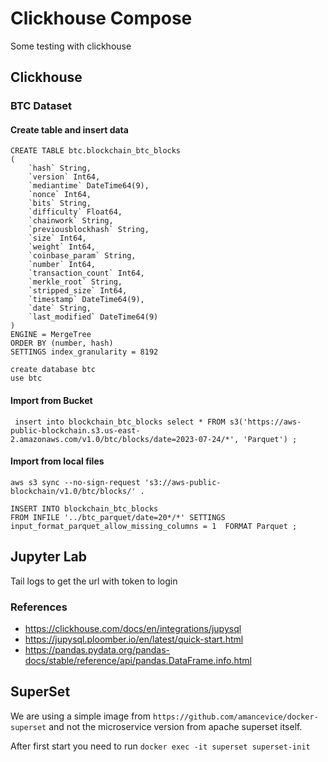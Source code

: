 # Clickhouse Compose

Some testing with clickhouse 


## Clickhouse

### BTC Dataset

#### Create table and insert data
```
CREATE TABLE btc.blockchain_btc_blocks
(
    `hash` String,
    `version` Int64,
    `mediantime` DateTime64(9),
    `nonce` Int64,
    `bits` String,
    `difficulty` Float64,
    `chainwork` String,
    `previousblockhash` String,
    `size` Int64,
    `weight` Int64,
    `coinbase_param` String,
    `number` Int64,
    `transaction_count` Int64,
    `merkle_root` String,
    `stripped_size` Int64,
    `timestamp` DateTime64(9),
    `date` String,
    `last_modified` DateTime64(9)
)
ENGINE = MergeTree
ORDER BY (number, hash)
SETTINGS index_granularity = 8192
```

```
create database btc
use btc
```

#### Import from Bucket
```
 insert into blockchain_btc_blocks select * FROM s3('https://aws-public-blockchain.s3.us-east-2.amazonaws.com/v1.0/btc/blocks/date=2023-07-24/*', 'Parquet') ;
```

#### Import from local files
```
aws s3 sync --no-sign-request 's3://aws-public-blockchain/v1.0/btc/blocks/' . 
```

```
INSERT INTO blockchain_btc_blocks
FROM INFILE '../btc_parquet/date=20*/*' SETTINGS input_format_parquet_allow_missing_columns = 1  FORMAT Parquet ;
```


## Jupyter Lab

Tail logs to get the url with token to login

### References 

* https://clickhouse.com/docs/en/integrations/jupysql
* https://jupysql.ploomber.io/en/latest/quick-start.html
* https://pandas.pydata.org/pandas-docs/stable/reference/api/pandas.DataFrame.info.html

## SuperSet

We are using a simple image from `https://github.com/amancevice/docker-superset` and not the microservice version from apache superset itself.

After first start you need to run `docker exec -it superset superset-init`
